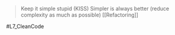 > Keep it simple stupid (KISS)
> Simpler is always better (reduce complexity as much as possible)
> [[Refactoring]]


#L7_CleanCode 